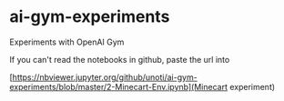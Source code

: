 # ai-gym-experiments
Experiments with OpenAI Gym


If you can't read the notebooks in github, paste the url into 

[https://nbviewer.jupyter.org/github/unoti/ai-gym-experiments/blob/master/2-Minecart-Env.ipynb](Minecart experiment)



